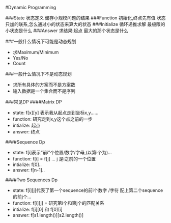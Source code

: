 #Dynamic Programming

###State 状态定义
储存小规模问题的结果
###Function 初始化,终点先有值
状态只加的联系,怎么通过小的状态来算大的状态
###Initialize 循环递推求解
最极限的小状态是什么
###Answer 求结果:起点
最大的那个状态是什么

###一般什么情况下可能是动态规划
- 求Maximum/Minimum
- Yes/No
- Count

###一般什么情况下不是动态规划
- 求所有具体的方案而不是方案数
- 输入数据是一个集合而不是序列

###常见DP
####Matrix DP
- state: f[x][y] 表示我从起点走到坐标x,y......
- function: 研究走到x,y这个点之前的一步
- intialize: 起点
- answer: 终点

####Sequence Dp
- state: f[i]表示“前i”个位置/数字/字母,(以第i个为)...
- function: f[i] = f[j] ... j 是i之前的一个位置
- intialize: f[0]..
- answer: f[n-1]..

####Two Sequences Dp
- state: f[i][j]代表了第一个sequence的前i个数字 /字符 配上第二个sequence的前j个...
- function: f[i][j] = 研究第i个和第j个的匹配关系
- intialize: f[i][0] 和 f[0][i]
- answer: f[s1.length()][s2.length()]
